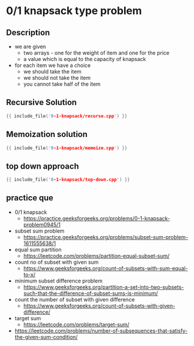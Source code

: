 # 0/1 knapsack type problem

## Description

- we are given
    - two arrays - one for the weight of item and one for the price
    - a value which is equal to the capacity of knapsack
- for each item we have a choice
    - we should take the item
    - we should not take the item
    - you cannot take half of the item

## Recursive Solution

```cpp
{{ include_file('0-1-knapsack/recurse.cpp') }}
```

## Memoization solution

```cpp
{{ include_file('0-1-knapsack/memoize.cpp') }}
```

## top down approach

```cpp
{{ include_file('0-1-knapsack/top-down.cpp') }}
```

## practice que

- 0/1 knapsack
    - <https://practice.geeksforgeeks.org/problems/0-1-knapsack-problem0945/1>
- subset sum problem
    - <https://practice.geeksforgeeks.org/problems/subset-sum-problem-1611555638/1>
- equal sum partition
    - <https://leetcode.com/problems/partition-equal-subset-sum/>
- count no of subset with given sum
    - <https://www.geeksforgeeks.org/count-of-subsets-with-sum-equal-to-x/>
- minimum subset difference problem
    - <https://www.geeksforgeeks.org/partition-a-set-into-two-subsets-such-that-the-difference-of-subset-sums-is-minimum/>
- count the number of subset with given difference
    - <https://www.geeksforgeeks.org/count-of-subsets-with-given-difference/>
- target sum
    - <https://leetcode.com/problems/target-sum/>
- <https://leetcode.com/problems/number-of-subsequences-that-satisfy-the-given-sum-condition/>
